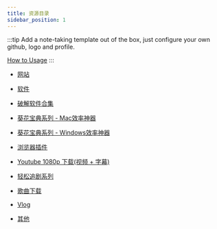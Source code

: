 ```yaml
---
title: 资源目录
sidebar_position: 1
---
```


:::tip
Add a note-taking template out of the box, just configure your own github, logo and profile.

[How to Usage](https://github.com/Rain120/study-notes/tree/note-template)
:::

- [网站](./website.md)

- [软件](./software.md)

- [破解软件合集](./crack-software-collection.md)

- [葵花宝典系列 - Mac效率神器](./mac-software.md)

- [葵花宝典系列 - Windows效率神器](./window-software.md)

- [浏览器插件](./browser-plugins.md)

- [Youtube 1080p 下载(视频 + 字幕)](./youtube-download.md)

- [轻松追剧系列](./shows.md)

- [歌曲下载](./music-download.md)

- [Vlog](./vlog.md)

- [其他](./others.md)


